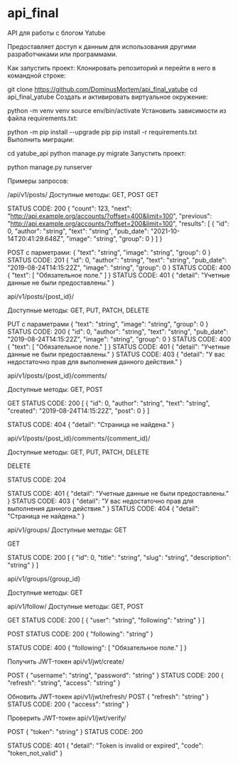 # api_final
API для работы с блогом Yatube

Предоставляет доступ к данным для использования другими разработчиками или программами.

Как запустить проект:
Клонировать репозиторий и перейти в него в командной строке:

git clone https://github.com/DominusMortem/api_final_yatube
cd api_final_yatube
Cоздать и активировать виртуальное окружение:

python -m venv venv
source env/bin/activate
Установить зависимости из файла requirements.txt:

python -m pip install --upgrade pip
pip install -r requirements.txt
Выполнить миграции:

cd yatube_api
python manage.py migrate
Запустить проект:

python manage.py runserver

Примеры запросов:

/api/v1/posts/
Доступные методы: GET, POST
GET

STATUS CODE: 200
 {
  "count": 123,
  "next": "http://api.example.org/accounts/?offset=400&limit=100",
  "previous": "http://api.example.org/accounts/?offset=200&limit=100",
  "results": [
    {
      "id": 0,
      "author": "string",
      "text": "string",
      "pub_date": "2021-10-14T20:41:29.648Z",
      "image": "string",
      "group": 0
    }
  ]
}

POST с парметрами:
{
  "text": "string",
  "image": "string",
  "group": 0
}
STATUS CODE: 201
{
  "id": 0,
  "author": "string",
  "text": "string",
  "pub_date": "2019-08-24T14:15:22Z",
  "image": "string",
  "group": 0
}
STATUS CODE: 400
{
  "text": [
    "Обязательное поле."
  ]
}
STATUS CODE: 401
{
  "detail": "Учетные данные не были предоставлены."
}

api/v1/posts/{post_id}/

Доступные методы: GET, PUT, PATCH, DELETE

PUT с параметрами
{
  "text": "string",
  "image": "string",
  "group": 0
}
STATUS CODE: 200
{
  "id": 0,
  "author": "string",
  "text": "string",
  "pub_date": "2019-08-24T14:15:22Z",
  "image": "string",
  "group": 0
}
STATUS CODE: 400
{
  "text": [
    "Обязательное поле."
  ]
}
STATUS CODE: 401
{
  "detail": "Учетные данные не были предоставлены."
}
STATUS CODE: 403
{
  "detail": "У вас недостаточно прав для выполнения данного действия."
}


api/v1/posts/{post_id}/comments/

Доступные методы: GET, POST

GET
STATUS CODE: 200
[
  {
    "id": 0,
    "author": "string",
    "text": "string",
    "created": "2019-08-24T14:15:22Z",
    "post": 0
  }
]

STATUS CODE: 404
{
"detail": "Страница не найдена."
}

api/v1/posts/{post_id}/comments/{comment_id}/

Доступные методы: GET, PUT, PATCH, DELETE

DELETE

STATUS CODE: 204

STATUS CODE: 401
{
  "detail": "Учетные данные не были предоставлены."
}
STATUS CODE: 403
{
  "detail": "У вас недостаточно прав для выполнения данного действия."
}
STATUS CODE: 404
{
  "detail": "Страница не найдена."
}

api/v1/groups/
Доступные методы: GET

GET

STATUS CODE: 200
[
  {
    "id": 0,
    "title": "string",
    "slug": "string",
    "description": "string"
  }
]

api/v1/groups/{group_id}

Доступные методы: GET

api/v1/follow/
Доступные методы: GET, POST

GET
STATUS CODE: 200
[
  {
    "user": "string",
    "following": "string"
  }
]


POST
STATUS CODE: 200
{
  "following": "string"
}

STATUS CODE: 400
{
  "following": [
    "Обязательное поле."
  ]
}

Получить JWT-токен
api/v1/jwt/create/

POST
{
  "username": "string",
  "password": "string"
}
STATUS CODE: 200
{
  "refresh": "string",
  "access": "string"
}

Обновить JWT-токен
api/v1/jwt/refresh/
POST
{
  "refresh": "string"
}
STATUS CODE: 200
{
  "access": "string"
}

Проверить JWT-токен
api/v1/jwt/verify/

POST
{
  "token": "string"
}
STATUS CODE: 200

STATUS CODE: 401
{
  "detail": "Token is invalid or expired",
  "code": "token_not_valid"
}


